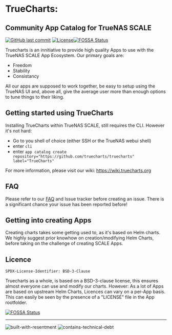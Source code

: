 # TrueCharts:<br>
**Community App Catalog for TrueNAS SCALE**
---
[![GitHub last commit](https://img.shields.io/github/last-commit/truecharts/truecharts/master.svg)](https://github.com/truecharts/truecharts/commits) [![License](https://img.shields.io/badge/License-BSD%203--Clause-orange.svg)](https://github.com/truecharts/truecharts/blob/master/docs/LICENSE.BSD3)[![FOSSA Status](https://app.fossa.com/api/projects/git%2Bgithub.com%2Ftruecharts%2Ftruecharts.svg?type=shield)](https://app.fossa.com/projects/git%2Bgithub.com%2Ftruecharts%2Ftruecharts?ref=badge_shield)

Truecharts is an innitiative to provide high quality Apps to use with the TrueNAS SCALE App Ecosystem.
Our primary goals are:
- Freedom
- Stability
- Consistancy

All our apps are supposed to work together, be easy to setup using the TrueNAS UI and, above all, give the average user more than enough options to tune things to their liking.


## Getting started using TrueCharts
Installing TrueCharts within TrueNAS SCALE, still requires the CLI. However it's not hard:
- Go to you shell of choice (either SSH or the TrueNAS webui shell)
- enter `cli`
- enter `app catalog create repository="https://github.com/truecharts/truecharts" label="TrueCharts"`

For more information, please visit our wiki:
https://wiki.truecharts.org

## FAQ

Please refer to our [FAQ](https://wiki.truecharts.org/faq) and Issue tracker before creating an issue.
There is a significant chance your issue has been reported before!

## Getting into creating Apps

Creating charts takes some getting used to, as it's based on Helm charts. We highly suggest prior knowhow on creation/modifying Helm Charts, before taking on the challenge of creating SCALE Apps.

## Licence

`SPDX-License-Identifier: BSD-3-Clause`

Truecharts as a whole, is based on a BSD-3-clause  license, this ensures almost everyone can use and modify our charts. However: As a lot of Apps are based on upstream Helm Charts, Licences can vary on a per-App basis. This can easily be seen by the presence of a "LICENSE" file in the App rootfolder.

[![FOSSA Status](https://app.fossa.com/api/projects/git%2Bgithub.com%2Ftruecharts%2Ftruecharts.svg?type=large)](https://app.fossa.com/projects/git%2Bgithub.com%2Ftruecharts%2Ftruecharts?ref=badge_large)

---
![built-with-resentment](http://forthebadge.com/images/badges/built-with-resentment.svg)       ![contains-technical-debt](http://forthebadge.com/images/badges/contains-technical-debt.svg)
